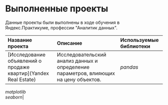 # Выполненные проекты

Данные проекты были выполнены в ходе обучения в Яндекс.Практикуме, профессии "Аналитик данных".

| Название проекта | Описание | Используемые библиотеки | 
| :---------------------- | :---------------------- | :---------------------- |
| [Исследование объявлений о продаже квартир](Yandex Real Estate) | Исследовательский анализ данных и определение параметров, влияющих на цену объектов.| *pandas*    
*matplotlib*   
*seaborn*|
